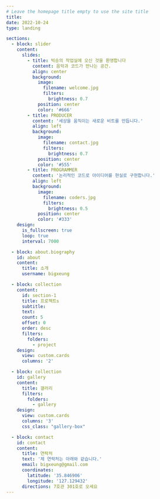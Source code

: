```yaml
---
# Leave the homepage title empty to use the site title
title:
date: 2022-10-24
type: landing

sections:
  - block: slider
    content:
      slides:
        - title: 빅승의 작업실에 오신 것을 환영합니다
          content: 음악과 코드가 만나는 공간.
          align: center
          background:
            image:
              filename: welcome.jpg
              filters:
                brightness: 0.7
            position: center
            color: '#666'
        - title: PRODUCER
          content: '세상을 움직이는 새로운 비트를 만듭니다.'
          align: left
          background:
            image:
              filename: contact.jpg
              filters:
                brightness: 0.7
            position: center
            color: '#555'
        - title: PROGRAMMER
          content: '논리적인 코드로 아이디어를 현실로 구현합니다.'
          align: left
          background:
            image:
              filename: coders.jpg
              filters:
                brightness: 0.5
            position: center
            color: '#333'
    design:
      is_fullscreen: true
      loop: true
      interval: 7000

  - block: about.biography
    id: about
    content:
      title: 소개
      username: bigxeung

  - block: collection
    content:
      id: section-1
      title: 프로젝트s
      subtitle:
      text:
      count: 5
      offset: 0
      order: desc
      filters:
        folders:
          - project
    design:
      view: custom.cards
      columns: '2'

  - block: collection
    id: gallery
    content:
      title: 갤러리
      filters:
        folders:
          - gallery
    design:
      view: custom.cards
      columns: '3'
      css_class: "gallery-box"

  - block: contact
    id: contact
    content:
      title: 연락처
      text: '제 연락처는 아래와 같습니다.'
      email: bigxeung@gmail.com
      coordinates:
        latitude: '35.846906'
        longitude: '127.129432'
      directions: 7호관 301호로 오세요
---
```

